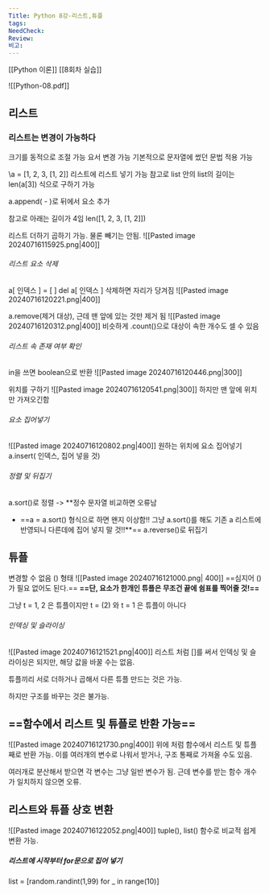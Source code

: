 ```yaml
---
Title: Python 8강-리스트,튜플
tags: 
NeedCheck: 
Review: 
비고:
---
```

[[Python 이론]]
[[8회차 실습]]

![[Python-08.pdf]]

## 리스트
### 리스트는 변경이 가능하다
크기를 동적으로 조절 가능
요서 변경 가능
기본적으로 문자열에 썼던 문법 적용 가능

\a = \[1, 2, 3, \[1, 2]]
리스트에 리스트 넣기 가능
참고로 list 안의 list의 길이는 len(a\[3]) 식으로 구하기 가능

a.append( - )로 뒤에서 요소 추가

참고로 아래는 길이가 4임
len(\[1, 2, 3, \[1, 2]])

리스트 더하기 곱하기 가능. 물론 빼기는 안됨.
![[Pasted image 20240716115925.png|400]]

###### 리스트 요소 삭제
a\[ 인덱스 ] = \[ ]
del a\[ 인덱스 ]
삭제하면 자리가 당겨짐
![[Pasted image 20240716120221.png|400]]

a.remove(제거 대상), 근데 맨 앞에 있는 것만 제거 됨
![[Pasted image 20240716120312.png|400]]
비슷하게 .count()으로 대상이 속한 개수도 셀 수 있음
###### 리스트 속 존재 여부 확인
in을 쓰면 boolean으로 반환
![[Pasted image 20240716120446.png|300]]

위치를 구하기
![[Pasted image 20240716120541.png|300]]
하지만 맨 앞에 위치만 가져오긴함

###### 요소 집어넣기
![[Pasted image 20240716120802.png|400]]
원하는 위치에 요소 집어넣기
a.insert( 인덱스, 집어 넣을 것)

###### 정렬 및 뒤집기
a.sort()로 정렬 -> **정수 문자열 비교하면 오류남
+ ==a = a.sort() 형식으로 하면 왠지 이상함!! 그냥 a.sort()를 해도 기존 a 리스트에 반영되니 다른데에 집어 넣지 말 것!!**==
a.reverse()로 뒤집기

## 튜플
변경할 수 없음
() 형태
![[Pasted image 20240716121000.png| 400]]
==심지어 ()가 필요 없어도 된다.==
**==단, 요소가 한개인 튜플은 무조건 끝에 쉼표를 찍어줄 것!==**

그냥 t = 1, 2 은 튜플이지만
t = (2) 와 t = 1 은 튜플이 아니다

###### 인덱싱 및 슬라이싱
![[Pasted image 20240716121521.png|400]]
리스트 처럼 \[]를 써서 인덱싱 및 슬라이싱은 되지만, 해당 값을 바꿀 수는 없음.


튜플끼리 서로 더하거나 곱해서 다른 튜플 만드는 것은 가능.

하지만 구조를 바꾸는 것은 불가능.

## ==함수에서 리스트 및 튜플로 반환 가능==
![[Pasted image 20240716121730.png|400]]
위에 처럼 함수에서 리스트 및 튜플째로 반환 가능.
이를 여러개의 변수로 나워서 받거나, 구조 통째로 가져올 수도 있음.

여러개로 분산해서 받으면 각 변수는 그냥 일반 변수가 됨.
근데 변수를 받는 함수 개수가 일치하지 않으면 오류.

## 리스트와 튜플 상호 변환
![[Pasted image 20240716122052.png|400]]
tuple(), list() 함수로 비교적 쉽게 변환 가능.

##### 리스트에 시작부터 for문으로 집어 넣기
list = \[random.randint(1,99) for _ in range(10)]